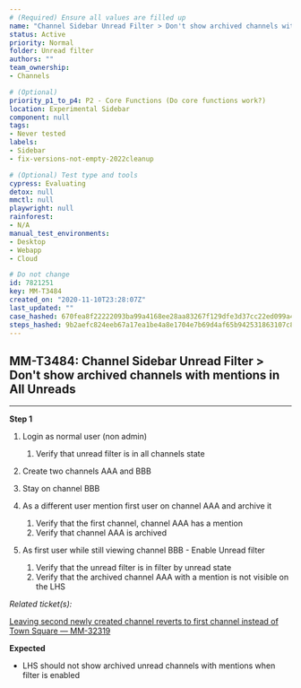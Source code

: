 ```yaml
---
# (Required) Ensure all values are filled up
name: "Channel Sidebar Unread Filter > Don't show archived channels with mentions in All Unreads"
status: Active
priority: Normal
folder: Unread filter
authors: ""
team_ownership: 
- Channels

# (Optional)
priority_p1_to_p4: P2 - Core Functions (Do core functions work?)
location: Experimental Sidebar
component: null
tags: 
- Never tested
labels: 
- Sidebar
- fix-versions-not-empty-2022cleanup

# (Optional) Test type and tools
cypress: Evaluating
detox: null
mmctl: null
playwright: null
rainforest: 
- N/A
manual_test_environments: 
- Desktop
- Webapp
- Cloud

# Do not change
id: 7821251
key: MM-T3484
created_on: "2020-11-10T23:28:07Z"
last_updated: ""
case_hashed: 670fea8f22222093ba99a4168ee28aa83267f129dfe3d37cc22ed099a45706f26f3580f97963ab1e4a71e424b6b30a1a
steps_hashed: 9b2aefc824eeb67a17ea1be4a8e1704e7b69d4af65b942531863107c8185af56860f7dde8542aaf19509d72170190214
---
```


<!-- (Auto-generated) Based on frontmatter's "key" and "name" -->

## MM-T3484: Channel Sidebar Unread Filter > Don't show archived channels with mentions in All Unreads

---

**Step 1**

1. Login as normal user (non admin)

   1. Verify that unread filter is in all channels state

2. Create two channels AAA and BBB

3. Stay on channel BBB

4. As a different user mention first user on channel AAA and archive it

   1. Verify that the first channel, channel AAA has a mention
   2. Verify that channel AAA is archived

5. As first user while still viewing channel BBB - Enable Unread filter

   1. Verify that the unread filter is in filter by unread state
   2. Verify that the archived channel AAA with a mention is not visible on the LHS

_Related ticket(s):_

[Leaving second newly created channel reverts to first channel instead of Town Square — MM-32319](https://mattermost.atlassian.net/browse/MM-32319)

**Expected**

- LHS should not show archived unread channels with mentions when filter is enabled
